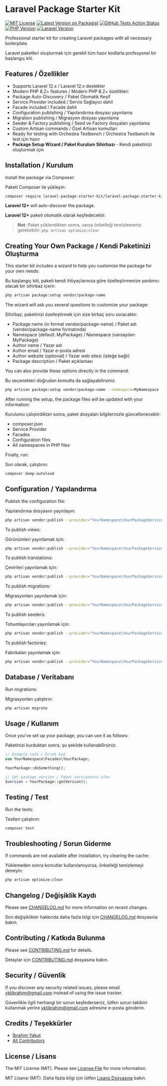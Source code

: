 # Laravel Package Starter Kit

[![MIT License](https://img.shields.io/badge/License-MIT-green.svg)](LICENSE)
[![Latest Version on Packagist](https://img.shields.io/packagist/v/laravel-package-starter-kit/laravel-package-starter-kit.svg)](https://packagist.org/packages/laravel-package-starter-kit/laravel-package-starter-kit)
[![GitHub Tests Action Status](https://img.shields.io/github/actions/workflow/status/laravel-package-starter-kit/laravel-package-starter-kit/run-tests.yml?branch=main)](https://github.com/laravel-package-starter-kit/laravel-package-starter-kit/actions)
[![PHP Version](https://img.shields.io/badge/PHP-8.2%2B-blue)](composer.json)
[![Laravel Version](https://img.shields.io/badge/Laravel-12.x-red)](composer.json)

Professional starter kit for creating Laravel packages with all necessary boilerplate.

Laravel paketleri oluşturmak için gerekli tüm hazır kodlarla profesyonel bir başlangıç kiti.

## Features / Özellikler

- Supports Laravel 12.x / Laravel 12.x destekler
- Modern PHP 8.2+ features / Modern PHP 8.2+ özellikleri
- Package Auto-Discovery / Paket Otomatik Keşif
- Service Provider included / Servis Sağlayıcı dahil
- Facade included / Facade dahil
- Configuration publishing / Yapılandırma dosyası yayınlama
- Migration publishing / Migrasyon dosyası yayınlama
- Seeder & Factory publishing / Seed ve Factory dosyaları yayınlama
- Custom Artisan commands / Özel Artisan komutları
- Ready for testing with Orchestra Testbench / Orchestra Testbench ile test için hazır
- **Package Setup Wizard / Paket Kurulum Sihirbazı** - Kendi paketinizi oluşturmak için

## Installation / Kurulum

Install the package via Composer:

Paketi Composer ile yükleyin:

```bash
composer require laravel-package-starter-kit/laravel-package-starter-kit
```

**Laravel 12+** will auto-discover the package.

**Laravel 12+** paketi otomatik olarak keşfedecektir.

> **Not**: Paket yüklendikten sonra, varsa önbelleği temizlemeniz gerekebilir: `php artisan optimize:clear`

## Creating Your Own Package / Kendi Paketinizi Oluşturma

This starter kit includes a wizard to help you customize the package for your own needs:

Bu başlangıç kiti, paketi kendi ihtiyaçlarınıza göre özelleştirmenize yardımcı olacak bir sihirbaz içerir:

```bash
php artisan package:setup vendor/package-name
```

The wizard will ask you several questions to customize your package:

Sihirbaz, paketinizi özelleştirmek için size birkaç soru soracaktır:

- Package name (in format vendor/package-name) / Paket adı (vendor/package-name formatında)
- Namespace (default: MyPackage) / Namespace (varsayılan: MyPackage)
- Author name / Yazar adı
- Author email / Yazar e-posta adresi
- Author website (optional) / Yazar web sitesi (isteğe bağlı)
- Package description / Paket açıklaması

You can also provide these options directly in the command:

Bu seçenekleri doğrudan komutta da sağlayabilirsiniz:

```bash
php artisan package:setup vendor/package-name --namespace=MyNamespace --author_name="Your Name" --author_email=email@example.com --description="Package description"
```

After running the setup, the package files will be updated with your information:

Kurulumu çalıştırdıktan sonra, paket dosyaları bilgilerinizle güncellenecektir:

- composer.json
- Service Provider
- Facades
- Configuration files
- All namespaces in PHP files

Finally, run:

Son olarak, çalıştırın:

```bash
composer dump-autoload
```

## Configuration / Yapılandırma

Publish the configuration file:

Yapılandırma dosyasını yayınlayın:

```bash
php artisan vendor:publish --provider="YourNamespace\YourPackageServiceProvider" --tag="your-package-config"
```

To publish views:

Görünümleri yayınlamak için:

```bash
php artisan vendor:publish --provider="YourNamespace\YourPackageServiceProvider" --tag="your-package-views"
```

To publish translations:

Çevirileri yayınlamak için:

```bash
php artisan vendor:publish --provider="YourNamespace\YourPackageServiceProvider" --tag="your-package-translations"
```

To publish migrations:

Migrasyonları yayınlamak için:

```bash
php artisan vendor:publish --provider="YourNamespace\YourPackageServiceProvider" --tag="your-package-migrations"
```

To publish seeders:

Tohumlayıcıları yayınlamak için:

```bash
php artisan vendor:publish --provider="YourNamespace\YourPackageServiceProvider" --tag="your-package-seeders"
```

To publish factories:

Fabrikaları yayınlamak için:

```bash
php artisan vendor:publish --provider="YourNamespace\YourPackageServiceProvider" --tag="your-package-factories"
```

## Database / Veritabanı

Run migrations:

Migrasyonları çalıştırın:

```bash
php artisan migrate
```

## Usage / Kullanım

Once you've set up your package, you can use it as follows:

Paketinizi kurduktan sonra, şu şekilde kullanabilirsiniz:

```php
// Example code / Örnek kod
use YourNamespace\Facades\YourPackage;

YourPackage::doSomething();

// Get package version / Paket versiyonunu alma
$version = YourPackage::getVersion();
```

## Testing / Test

Run the tests:

Testleri çalıştırın:

```bash
composer test
```

## Troubleshooting / Sorun Giderme

If commands are not available after installation, try clearing the cache:

Yüklemeden sonra komutlar kullanılamıyorsa, önbelleği temizlemeyi deneyin:

```bash
php artisan optimize:clear
```

## Changelog / Değişiklik Kaydı

Please see [CHANGELOG.md](CHANGELOG.md) for more information on recent changes.

Son değişiklikler hakkında daha fazla bilgi için [CHANGELOG.md](CHANGELOG.md) dosyasına bakın.

## Contributing / Katkıda Bulunma

Please see [CONTRIBUTING.md](CONTRIBUTING.md) for details.

Detaylar için [CONTRIBUTING.md](CONTRIBUTING.md) dosyasına bakın.

## Security / Güvenlik

If you discover any security related issues, please email [yktibrahim@gmail.com](mailto:yktibrahim@gmail.com) instead of using the issue tracker.

Güvenlikle ilgili herhangi bir sorun keşfederseniz, lütfen sorun takibini kullanmak yerine [yktibrahim@gmail.com](mailto:yktibrahim@gmail.com) adresine e-posta gönderin.

## Credits / Teşekkürler

- [İbrahim Yakut](https://github.com/yktibrahim)
- [All Contributors](../../contributors)

## License / Lisans

The MIT License (MIT). Please see [License File](LICENSE) for more information.

MIT Lisansı (MIT). Daha fazla bilgi için lütfen [Lisans Dosyasına](LICENSE) bakın. 